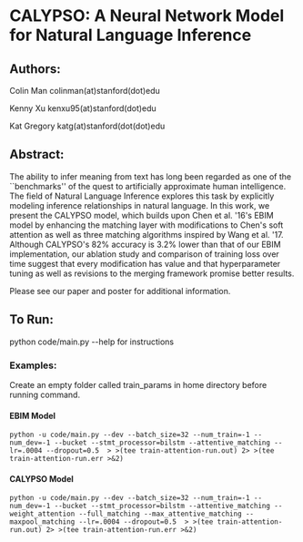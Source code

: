 # CALYPSO: A Neural Network Model for Natural Language Inference


## Authors:
Colin Man
colinman(at)stanford(dot)edu

Kenny Xu
kenxu95(at)stanford(dot)edu

Kat Gregory
katg(at)stanford(dot(dot)edu


## Abstract:
The ability to infer meaning from text has long been regarded as one of the ``benchmarks'' of the quest to artificially approximate human intelligence. The field of Natural Language Inference explores this task by explicitly modeling inference relationships in natural language. In this work, we present the CALYPSO model, which builds upon Chen et al. '16's EBIM model by enhancing the matching layer with modifications to Chen's soft attention as well as three matching algorithms inspired by Wang et al. '17. Although CALYPSO's 82\% accuracy is 3.2\% lower than that of our EBIM implementation, our ablation study and comparison of training loss over time suggest that every modification has value and that hyperparameter tuning as well as revisions to the merging framework promise better results.

Please see our paper and poster for additional information.


## To Run:
python code/main.py --help
for instructions

### Examples:
Create an empty folder called train_params in home directory before running command.

#### EBIM Model
```
python -u code/main.py --dev --batch_size=32 --num_train=-1 --num_dev=-1 --bucket --stmt_processor=bilstm --attentive_matching --lr=.0004 --dropout=0.5  > >(tee train-attention-run.out) 2> >(tee train-attention-run.err >&2)
```

#### CALYPSO Model
```
python -u code/main.py --dev --batch_size=32 --num_train=-1 --num_dev=-1 --bucket --stmt_processor=bilstm --attentive_matching --weight_attention --full_matching --max_attentive_matching --maxpool_matching --lr=.0004 --dropout=0.5  > >(tee train-attention-run.out) 2> >(tee train-attention-run.err >&2)
```

